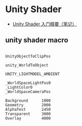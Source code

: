
# Unity Shader

- [Unity Shader 入门精要（笔记）](./unity_shaders_book.md)

## unity shader macro

```

UnityObjectToClipPos

unity_WorldToObject

UNITY_LIGHTMODEL_AMBIENT

_WorldSpaceLightPos0
_LightColor0
_WorldSpaceCameraPos

```

```
Background		1000
Geometry		2000
AlphaTest		2450
Transparent		3000
Overlay			4000
```
